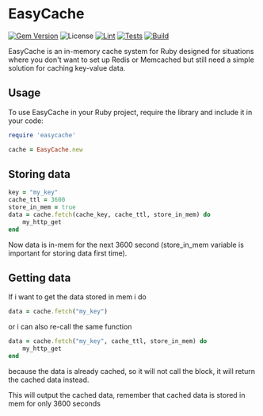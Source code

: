 # EasyCache
<p align="center">

[![Gem Version](https://badge.fury.io/rb/easy-cache.svg)](https://badge.fury.io/rb/easy-cache)
![License](https://img.shields.io/badge/license-AGPL%203.0-blue.svg)
[![Lint](https://github.com/malvads/easy-cache/actions/workflows/lint.yml/badge.svg)](https://github.com/malvads/easy-cache/actions/workflows/lint.yml)
[![Tests](https://github.com/malvads/easy-cache/actions/workflows/tests.yml/badge.svg)](https://github.com/malvads/easy-cache/actions/workflows/tests.yml)
[![Build](https://github.com/malvads/easy-cache/actions/workflows/build.yml/badge.svg)](https://github.com/malvads/easy-cache/actions/workflows/build.yml)
</p>
EasyCache is an in-memory cache system for Ruby designed for situations where you don't want to set up Redis or Memcached but still need a simple solution for caching key-value data.

## Usage

To use EasyCache in your Ruby project, require the library and include it in your code:

```ruby
require 'easycache'

cache = EasyCache.new
```

## Storing data

```ruby
key = "my_key"
cache_ttl = 3600
store_in_mem = true
data = cache.fetch(cache_key, cache_ttl, store_in_mem) do
    my_http_get
end
```

Now data is in-mem for the next 3600 second (store_in_mem variable is important for storing data first time).

## Getting data

If i want to get the data stored in mem i do

```ruby
data = cache.fetch("my_key")
```

or i can also re-call the same function

```ruby
data = cache.fetch("my_key", cache_ttl, store_in_mem) do
    my_http_get
end
```

because the data is already cached, so it will not call the block, it will return the cached data instead.

This will output the cached data, remember that cached data is stored in mem for only 3600 seconds
